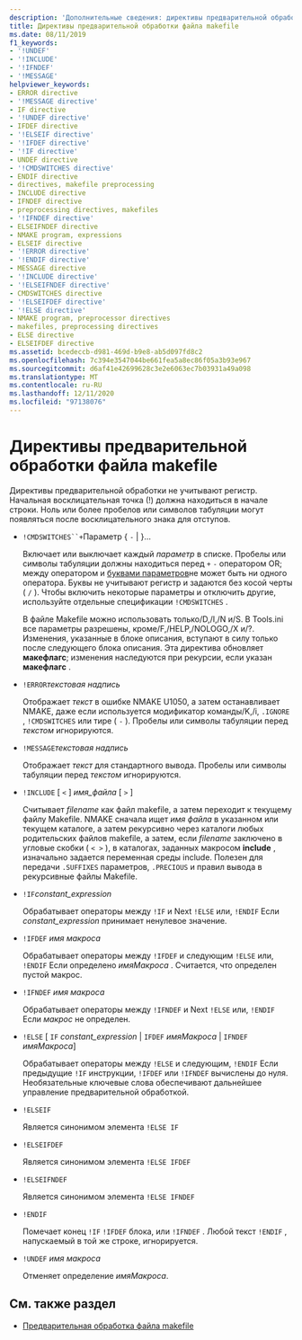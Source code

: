 ```yaml
---
description: 'Дополнительные сведения: директивы предварительной обработки файлов Makefile'
title: Директивы предварительной обработки файла makefile
ms.date: 08/11/2019
f1_keywords:
- '!UNDEF'
- '!INCLUDE'
- '!IFNDEF'
- '!MESSAGE'
helpviewer_keywords:
- ERROR directive
- '!MESSAGE directive'
- IF directive
- '!UNDEF directive'
- IFDEF directive
- '!ELSEIF directive'
- '!IFDEF directive'
- '!IF directive'
- UNDEF directive
- '!CMDSWITCHES directive'
- ENDIF directive
- directives, makefile preprocessing
- INCLUDE directive
- IFNDEF directive
- preprocessing directives, makefiles
- '!IFNDEF directive'
- ELSEIFNDEF directive
- NMAKE program, expressions
- ELSEIF directive
- '!ERROR directive'
- '!ENDIF directive'
- MESSAGE directive
- '!INCLUDE directive'
- '!ELSEIFNDEF directive'
- CMDSWITCHES directive
- '!ELSEIFDEF directive'
- '!ELSE directive'
- NMAKE program, preprocessor directives
- makefiles, preprocessing directives
- ELSE directive
- ELSEIFDEF directive
ms.assetid: bcedeccb-d981-469d-b9e8-ab5d097fd8c2
ms.openlocfilehash: 7c394e3547044be661fea5a8ec86f05a3b93e967
ms.sourcegitcommit: d6af41e42699628c3e2e6063ec7b03931a49a098
ms.translationtype: MT
ms.contentlocale: ru-RU
ms.lasthandoff: 12/11/2020
ms.locfileid: "97138076"
---
```

# <a name="makefile-preprocessing-directives"></a>Директивы предварительной обработки файла makefile

Директивы предварительной обработки не учитывают регистр. Начальная восклицательная точка (!) должна находиться в начале строки. Ноль или более пробелов или символов табуляции могут появляться после восклицательного знака для отступов.

- `!CMDSWITCHES``+`Параметр { `-` &#124; }...

   Включает или выключает каждый *параметр* в списке. Пробелы или символы табуляции должны находиться перед `+` `-` оператором OR; между оператором и [буквами параметров](running-nmake.md#nmake-options)не может быть ни одного оператора. Буквы не учитывают регистр и задаются без косой черты ( `/` ). Чтобы включить некоторые параметры и отключить другие, используйте отдельные спецификации `!CMDSWITCHES` .

   В файле Makefile можно использовать только/D,/I,/N и/S. В Tools.ini все параметры разрешены, кроме/F,/HELP,/NOLOGO,/X и/?. Изменения, указанные в блоке описания, вступают в силу только после следующего блока описания. Эта директива обновляет **макефлагс**; изменения наследуются при рекурсии, если указан **макефлагс** .

- `!ERROR`*текстовая надпись*

   Отображает *текст* в ошибке NMAKE U1050, а затем останавливает NMAKE, даже если используется модификатор команды/K,/i, `.IGNORE` , `!CMDSWITCHES` или тире ( `-` ). Пробелы или символы табуляции перед *текстом* игнорируются.

- `!MESSAGE`*текстовая надпись*

   Отображает *текст* для стандартного вывода. Пробелы или символы табуляции перед *текстом* игнорируются.

- `!INCLUDE` [ `<` ] *имя_файла* [ `>` ]

   Считывает *filename* как файл makefile, а затем переходит к текущему файлу Makefile. NMAKE сначала ищет *имя файла* в указанном или текущем каталоге, а затем рекурсивно через каталоги любых родительских файлов makefile, а затем, если *filename* заключено в угловые скобки ( `< >` ), в каталогах, заданных макросом **include** , изначально задается переменная среды include. Полезен для передачи `.SUFFIXES` параметров, `.PRECIOUS` и правил вывода в рекурсивные файлы Makefile.

- `!IF`*constant_expression*

   Обрабатывает операторы между `!IF` и Next `!ELSE` или, `!ENDIF` Если *constant_expression* принимает ненулевое значение.

- `!IFDEF` *имя макроса*

   Обрабатывает операторы между `!IFDEF` и следующим `!ELSE` или, `!ENDIF` Если определено *имяМакроса* . Считается, что определен пустой макрос.

- `!IFNDEF` *имя макроса*

   Обрабатывает операторы между `!IFNDEF` и Next `!ELSE` или, `!ENDIF` Если *макрос* не определен.

- `!ELSE` [ `IF` *constant_expression* &#124; `IFDEF` *имяМакроса* &#124; `IFNDEF` *имяМакроса*]

   Обрабатывает операторы между `!ELSE` и следующим, `!ENDIF` Если предыдущие `!IF` инструкции, `!IFDEF` или `!IFNDEF` вычислены до нуля. Необязательные ключевые слова обеспечивают дальнейшее управление предварительной обработкой.

- `!ELSEIF`

   Является синонимом элемента `!ELSE IF`

- `!ELSEIFDEF`

   Является синонимом элемента `!ELSE IFDEF`

- `!ELSEIFNDEF`

   Является синонимом элемента `!ELSE IFNDEF`

- `!ENDIF`

   Помечает конец `!IF` `!IFDEF` блока, или `!IFNDEF` . Любой текст `!ENDIF` , напускаемый в той же строке, игнорируется.

- `!UNDEF` *имя макроса*

   Отменяет определение *имяМакроса*.

## <a name="see-also"></a>См. также раздел

- [Предварительная обработка файла makefile](makefile-preprocessing.md)
